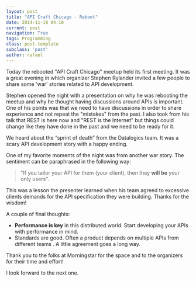 ```yaml
---
layout: post
title: "API Craft Chicago - Reboot"
date: 2014-11-18 04:10
current: post
navigation: True
tags: Programming
class: post-template
subclass: 'post'
author: rafael
---
```

Today the rebooted "API Craft Chicago" meetup held its first meeting. It was a great evening in which organizer Stephen Rylander invited a few people to share some 'war' stories related to API development.

Stephen opened the night with a presentation on why he was rebooting the meetup and why he thought having discussions around APIs is important. One of his points was that we need to have discussions in order to share experience and not repeat the "mistakes" from the past. I also took from his talk that REST is here now and "REST is the Internet" but things could change like they have done in the past and we need to be ready for it. 

We heard about the “sprint of death” from the Datalogics team. It was a scary API development story with a happy ending.

One of my favorite moments of the night was from another war story. The sentiment can be paraphrased in the following way: 
> "If you tailor your API for them (your client), then they **will be** your only users".  

This was a lesson the presenter learned when his team agreed to excessive clients demands for the API specification they were building. Thanks for the wisdom!

A couple of final thoughts:

* **Performance is key** in this distributed world. Start developing your APIs with performance in mind.
* Standards are good. Often a product depends on multiple APIs from different teams . A little agreement goes a long way.

Thank you to the folks at Morningstar for the space and to the organizers for their time and effort!

I look forward to the next one.